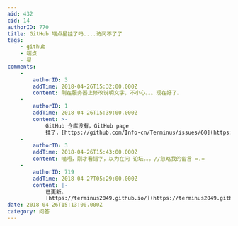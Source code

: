 ```yaml
---
aid: 432
cid: 14
authorID: 770
title: GitHub 端点星挂了吗....访问不了了
tags:
    - github
    - 端点
    - 星
comments:
    -
        authorID: 3
        addTime: 2018-04-26T15:32:00.000Z
        content: 刚在服务器上修改说明文字，不小心。。。现在好了。
    -
        authorID: 1
        addTime: 2018-04-26T15:39:00.000Z
        content: >-
            GitHub 仓库没有，GitHub page
            挂了，[https://github.com/Info-cn/Terminus/issues/60](https://github.com/Info-cn/Terminus/issues/60)
    -
        authorID: 3
        addTime: 2018-04-26T15:43:00.000Z
        content: 喵唔，刚才看错字，以为在问 论坛。。。//忽略我的留言 =.=
    -
        authorID: 719
        addTime: 2018-04-27T05:29:00.000Z
        content: |-
            已更新。  
            [https://terminus2049.github.io/](https://terminus2049.github.io/)
date: 2018-04-26T15:13:00.000Z
category: 问答
---
```



